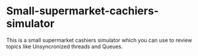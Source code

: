 # Small-supermarket-cachiers-simulator
This is a small supermarket cashiers simulator which you can use to review topics like Unsyncronized threads and Queues.
